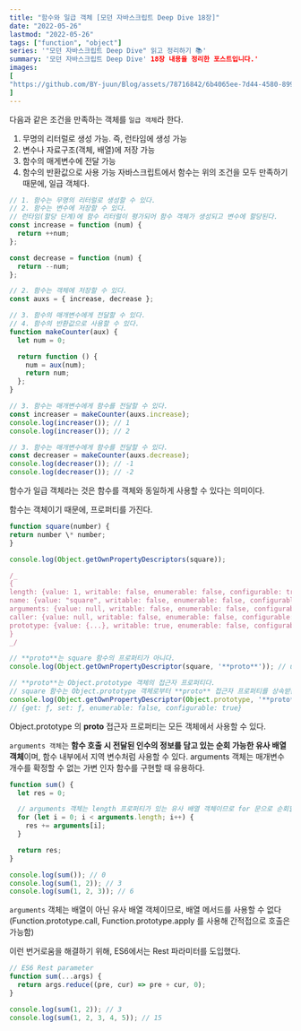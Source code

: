 ```yaml
---
title: "함수와 일급 객체 [모던 자바스크립트 Deep Dive 18장]"
date: "2022-05-26"
lastmod: "2022-05-26"
tags: ["function", "object"]
series: '"모던 자바스크립트 Deep Dive" 읽고 정리하기 📚'
summary: '모던 자바스크립트 Deep Dive' 18장 내용을 정리한 포스트입니다.'
images:
[
"https://github.com/BY-juun/Blog/assets/78716842/6b4065ee-7d44-4580-899f-58dafcb8b5a7",
]
---
```


다음과 같은 조건을 만족하는 객체를 `일급 객체`라 한다.

1. 무명의 리터럴로 생성 가능. 즉, 런타임에 생성 가능
2. 변수나 자료구조(객체, 배열)에 저장 가능
3. 함수의 매게변수에 전달 가능
4. 함수의 반환값으로 사용 가능
   자바스크립트에서 함수는 위의 조건을 모두 만족하기 때문에, 일급 객체다.

```js
// 1. 함수는 무명의 리터럴로 생성할 수 있다.
// 2. 함수는 변수에 저장할 수 있다.
// 런타임(할당 단계)에 함수 리터럴이 평가되어 함수 객체가 생성되고 변수에 할당된다.
const increase = function (num) {
  return ++num;
};

const decrease = function (num) {
  return --num;
};

// 2. 함수는 객체에 저장할 수 있다.
const auxs = { increase, decrease };

// 3. 함수의 매개변수에게 전달할 수 있다.
// 4. 함수의 반환값으로 사용할 수 있다.
function makeCounter(aux) {
  let num = 0;

  return function () {
    num = aux(num);
    return num;
  };
}

// 3. 함수는 매개변수에게 함수를 전달할 수 있다.
const increaser = makeCounter(auxs.increase);
console.log(increaser()); // 1
console.log(increaser()); // 2

// 3. 함수는 매개변수에게 함수를 전달할 수 있다.
const decreaser = makeCounter(auxs.decrease);
console.log(decreaser()); // -1
console.log(decreaser()); // -2
```

함수가 일급 객체라는 것은 함수를 객체와 동일하게 사용할 수 있다는 의미이다.

함수는 객체이기 때문에, 프로퍼티를 가진다.

```js
function square(number) {
return number \* number;
}

console.log(Object.getOwnPropertyDescriptors(square));

/_
{
length: {value: 1, writable: false, enumerable: false, configurable: true},
name: {value: "square", writable: false, enumerable: false, configurable: true},
arguments: {value: null, writable: false, enumerable: false, configurable: false},
caller: {value: null, writable: false, enumerable: false, configurable: false},
prototype: {value: {...}, writable: true, enumerable: false, configurable: false}
}
_/

// **proto**는 square 함수의 프로퍼티가 아니다.
console.log(Object.getOwnPropertyDescriptor(square, '**proto**')); // undefined

// **proto**는 Object.prototype 객체의 접근자 프로퍼티다.
// square 함수는 Object.prototype 객체로부터 **proto** 접근자 프로퍼티를 상속받는다.
console.log(Object.getOwnPropertyDescriptor(Object.prototype, '**proto**'));
// {get: ƒ, set: ƒ, enumerable: false, configurable: true}
```

Object.prototype 의 **proto** 접근자 프로퍼티는 모든 객체에서 사용할 수 있다.

`arguments 객체`는 **함수 호출 시 전달된 인수의 정보를 담고 있는 순회 가능한 유사 배열 객체**이며, 함수 내부에서 지역 변수처럼 사용할 수 있다.
arguments 객체는 매개변수 개수를 확정할 수 없는 가변 인자 함수를 구현할 때 유용하다.

```js
function sum() {
  let res = 0;

  // arguments 객체는 length 프로퍼티가 있는 유사 배열 객체이므로 for 문으로 순회할 수 있다.
  for (let i = 0; i < arguments.length; i++) {
    res += arguments[i];
  }

  return res;
}

console.log(sum()); // 0
console.log(sum(1, 2)); // 3
console.log(sum(1, 2, 3)); // 6
```

`arguments` 객체는 배열이 아닌 유사 배열 객체이므로, 배열 메서드를 사용할 수 없다 (Function.prototype.call, Function.prototype.apply 를 사용해 간적접으로 호출은 가능함)

이런 번거로움을 해결하기 위해, ES6에서는 Rest 파라미터를 도입했다.

```js
// ES6 Rest parameter
function sum(...args) {
  return args.reduce((pre, cur) => pre + cur, 0);
}

console.log(sum(1, 2)); // 3
console.log(sum(1, 2, 3, 4, 5)); // 15
```
